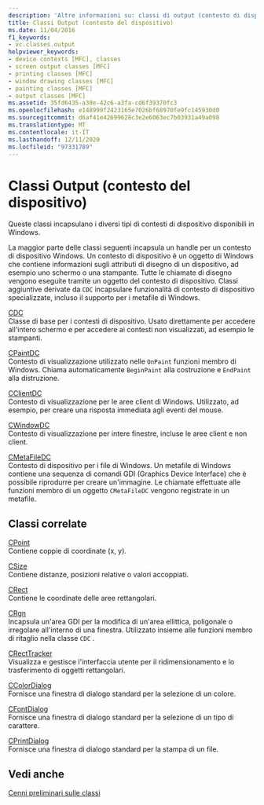 ```yaml
---
description: 'Altre informazioni su: classi di output (contesto di dispositivo)'
title: Classi Output (contesto del dispositivo)
ms.date: 11/04/2016
f1_keywords:
- vc.classes.output
helpviewer_keywords:
- device contexts [MFC], classes
- screen output classes [MFC]
- printing classes [MFC]
- window drawing classes [MFC]
- painting classes [MFC]
- output classes [MFC]
ms.assetid: 35fd6435-a38e-42c6-a3fa-cd6f39370fc3
ms.openlocfilehash: e148999f2423165e7026bf68970fe9fc145930d0
ms.sourcegitcommit: d6af41e42699628c3e2e6063ec7b03931a49a098
ms.translationtype: MT
ms.contentlocale: it-IT
ms.lasthandoff: 12/11/2020
ms.locfileid: "97331789"
---
```

# <a name="output-device-context-classes"></a>Classi Output (contesto del dispositivo)

Queste classi incapsulano i diversi tipi di contesti di dispositivo disponibili in Windows.

La maggior parte delle classi seguenti incapsula un handle per un contesto di dispositivo Windows. Un contesto di dispositivo è un oggetto di Windows che contiene informazioni sugli attributi di disegno di un dispositivo, ad esempio uno schermo o una stampante. Tutte le chiamate di disegno vengono eseguite tramite un oggetto del contesto di dispositivo. Classi aggiuntive derivate da `CDC` incapsulare funzionalità di contesto di dispositivo specializzate, incluso il supporto per i metafile di Windows.

[CDC](reference/cdc-class.md)<br/>
Classe di base per i contesti di dispositivo. Usato direttamente per accedere all'intero schermo e per accedere ai contesti non visualizzati, ad esempio le stampanti.

[CPaintDC](reference/cpaintdc-class.md)<br/>
Contesto di visualizzazione utilizzato nelle `OnPaint` funzioni membro di Windows. Chiama automaticamente `BeginPaint` alla costruzione e `EndPaint` alla distruzione.

[CClientDC](reference/cclientdc-class.md)<br/>
Contesto di visualizzazione per le aree client di Windows. Utilizzato, ad esempio, per creare una risposta immediata agli eventi del mouse.

[CWindowDC](reference/cwindowdc-class.md)<br/>
Contesto di visualizzazione per intere finestre, incluse le aree client e non client.

[CMetaFileDC](reference/cmetafiledc-class.md)<br/>
Contesto di dispositivo per i file di Windows. Un metafile di Windows contiene una sequenza di comandi GDI (Graphics Device Interface) che è possibile riprodurre per creare un'immagine. Le chiamate effettuate alle funzioni membro di un oggetto `CMetaFileDC` vengono registrate in un metafile.

## <a name="related-classes"></a>Classi correlate

[CPoint](../atl-mfc-shared/reference/cpoint-class.md)<br/>
Contiene coppie di coordinate (x, y).

[CSize](../atl-mfc-shared/reference/csize-class.md)<br/>
Contiene distanze, posizioni relative o valori accoppiati.

[CRect](../atl-mfc-shared/reference/crect-class.md)<br/>
Contiene le coordinate delle aree rettangolari.

[CRgn](reference/crgn-class.md)<br/>
Incapsula un'area GDI per la modifica di un'area ellittica, poligonale o irregolare all'interno di una finestra. Utilizzato insieme alle funzioni membro di ritaglio nella classe `CDC` .

[CRectTracker](reference/crecttracker-class.md)<br/>
Visualizza e gestisce l'interfaccia utente per il ridimensionamento e lo trasferimento di oggetti rettangolari.

[CColorDialog](reference/ccolordialog-class.md)<br/>
Fornisce una finestra di dialogo standard per la selezione di un colore.

[CFontDialog](reference/cfontdialog-class.md)<br/>
Fornisce una finestra di dialogo standard per la selezione di un tipo di carattere.

[CPrintDialog](reference/cprintdialog-class.md)<br/>
Fornisce una finestra di dialogo standard per la stampa di un file.

## <a name="see-also"></a>Vedi anche

[Cenni preliminari sulle classi](class-library-overview.md)
